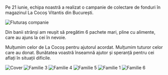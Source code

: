 Pe 21 iunie, echipa noastră a realizat o campanie de colectare de fonduri în magazinul La Cocoș Vitantis din București. 

![Fluturaș companie](flyer)

Din banii strânși am reușit să pregătim 6 pachete mari, pline cu alimente, care au ajuns la cei în nevoie.

Mulțumim celor de La Cocoș pentru ajutorul acordat. Mulțumim tuturor celor care au donat. Bunătatea voastră înseamnă ajutor și speranță pentru cei aflați în situații dificile.

![Cover](cover)
![Familie 3](family3)
![Familie 4](family4)
![Familie 5](family5)
![Familie 1](family1)
![Familie 6](family6)
